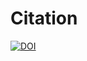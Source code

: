 # Citation

[![DOI](https://zenodo.org/badge/DOI/10.5281/zenodo.10934062.svg)](https://doi.org/10.5281/zenodo.10934062)
